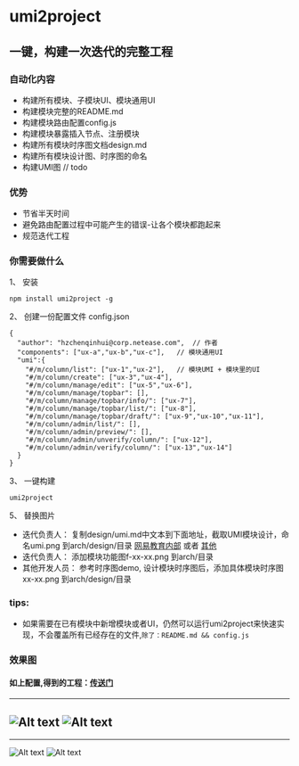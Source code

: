 # umi2project

## 一键，构建一次迭代的完整工程

### 自动化内容
- 构建所有模块、子模块UI、模块通用UI
- 构建模块完整的README.md
- 构建模块路由配置config.js
- 构建模块暴露插入节点、注册模块
- 构建所有模块时序图文档design.md
- 构建所有模块设计图、时序图的命名
- 构建UMI图  // todo

### 优势
- 节省半天时间
- 避免路由配置过程中可能产生的错误-让各个模块都跑起来
- 规范迭代工程

### 你需要做什么

1、 安装

```
npm install umi2project -g
```

2、 创建一份配置文件 config.json

```
{
  "author": "hzchenqinhui@corp.netease.com",  // 作者
  "components": ["ux-a","ux-b","ux-c"],   // 模块通用UI
  "umi":{
    "#/m/column/list": ["ux-1","ux-2"],   // 模块UMI + 模块里的UI
    "#/m/column/create": ["ux-3","ux-4"],
    "#/m/column/manage/edit": ["ux-5","ux-6"],
    "#/m/column/manage/topbar": [],
    "#/m/column/manage/topbar/info/": ["ux-7"],
    "#/m/column/manage/topbar/list/": ["ux-8"],
    "#/m/column/manage/topbar/draft/": ["ux-9","ux-10","ux-11"],
    "#/m/column/admin/list/": [],
    "#/m/column/admin/preview/": [],
    "#/m/column/admin/unverify/column/": ["ux-12"],
    "#/m/column/admin/verify/column/": ["ux-13","ux-14"]
  }
}
```

3、 一键构建

```
umi2project
```

5、 替换图片

- 迭代负责人： 复制design/umi.md中文本到下面地址，截取UMI模块设计，命名umi.png 到arch/design/目录
[网易教育内部](http://cppl.front.com/#/sequence) 或者
[其他](http://knsv.github.io/mermaid/live_editor/)
- 迭代负责人： 添加模块功能图f-xx-xx.png 到arch/目录
- 其他开发人员： 参考时序图demo, 设计模块时序图后，添加具体模块时序图xx-xx.png 到arch/design/目录



### tips:
- 如果需要在已有模块中新增模块或者UI，仍然可以运行umi2project来快速实现，不会覆盖所有已经存在的文件,`除了：README.md && config.js`

### 效果图
#### 如上配置,得到的工程：[传送门](https://g.hz.netease.com/hzchenqinhui/module-column/tree/master)

--------
![Alt text](http://edu-image.nosdn.127.net/44DBE02A54A7F3B224BE51A8592623CF.png?imageView&thumbnail=600x0)
![Alt text](http://edu-image.nosdn.127.net/0CD8810C5AA0002764B2DAD376273B16.png?imageView&thumbnail=750x0)
--------

--------
![Alt text](http://edu-image.nosdn.127.net/E9DE3E5EA3E2BCEF2EEE930A9088632A.png?imageView&thumbnail=200x0)
![Alt text](http://edu-image.nosdn.127.net/7FFF4113C0D42566BD9F1739CF90ACA5.png?imageView&thumbnail=500x0)